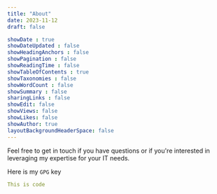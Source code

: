 ```yaml
---
title: "About"
date: 2023-11-12
draft: false

showDate : true
showDateUpdated : false
showHeadingAnchors : false
showPagination : false
showReadingTime : false
showTableOfContents : true
showTaxonomies : false 
showWordCount : false
showSummary : false
sharingLinks : false
showEdit: false
showViews: false
showLikes: false
showAuthor: true
layoutBackgroundHeaderSpace: false
---
```

Feel free to get in touch if you have questions or if you're interested in leveraging my expertise for your IT needs.

Here is my `GPG` key
``` YAML
This is code
```